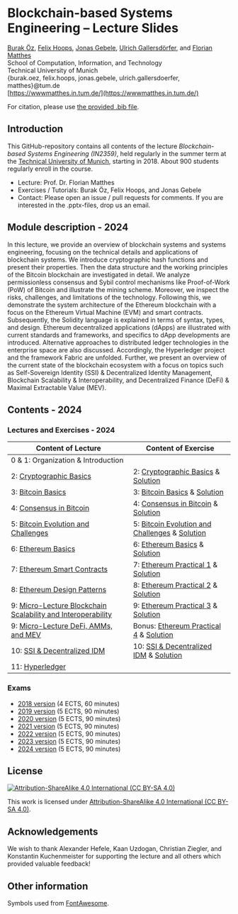 # Blockchain-based Systems Engineering – Lecture Slides

[Burak Öz](https://wwwmatthes.in.tum.de/pages/bjeix3pjs8og/Burak-Oez), [Felix Hoops](https://wwwmatthes.in.tum.de/pages/1g0a2eiwhl194/Felix-Hoops), [Jonas Gebele](https://wwwmatthes.in.tum.de/pages/vlghx1fafb7n/Jonas-Gebele), [Ulrich Gallersdörfer](https://wwwmatthes.in.tum.de/pages/b6w19wt08gen/Ulrich-Gallersdoerfer), and [Florian Matthes](https://wwwmatthes.in.tum.de/pages/88bkmvw6y7gx/Prof.-Dr.-Florian-Matthes) <br>
School of Computation, Information, and Technology <br>
Technical University of Munich <br>
{burak.oez, felix.hoops, jonas.gebele, ulrich.gallersdoerfer, matthes}@tum.de <br>
[https://wwwmatthes.in.tum.de/](https://wwwmatthes.in.tum.de/)

For citation, please use [the provided .bib file](references.bib).

## Introduction

This GitHub-repository contains all contents of the lecture _Blockchain-based Systems Engineering (IN2359)_, held regularly in the summer term at the [Technical University of Munich](https://www.tum.de), starting in 2018. About 900 students regularly enroll in the course.

- Lecture: Prof. Dr. Florian Matthes
- Exercises / Tutorials: Burak Öz, Felix Hoops, and Jonas Gebele
- Contact: Please open an issue / pull requests for comments. If you are interested in the .pptx-files, drop us an email.

## Module description - 2024

In this lecture, we provide an overview of blockchain systems and systems engineering, focusing on the technical details and applications of blockchain systems. We introduce cryptographic hash functions and present their properties. Then the data structure and the working principles of the Bitcoin blockchain are investigated in detail. We analyze permissionless consensus and Sybil control mechanisms like Proof-of-Work (PoW) of Bitcoin and illustrate the mining scheme. Moreover, we inspect the risks, challenges, and limitations of the technology. Following this, we demonstrate the system architecture of the Ethereum blockchain with a focus on the Ethereum Virtual Machine (EVM) and smart contracts. Subsequently, the Solidity language is explained in terms of syntax, types, and design. Ethereum decentralized applications (dApps) are illustrated with current standards and frameworks, and specifics to dApp developments are introduced. Alternative approaches to distributed ledger technologies in the enterprise space are also discussed. Accordingly, the Hyperledger project and the framework Fabric are unfolded. Further, we present an overview of the current state of the blockchain ecosystem with a focus on topics such as Self-Sovereign Identity (SSI) & Decentralized Identity Management, Blockchain Scalability & Interoperability, and Decentralized Finance (DeFi) & Maximal Extractable Value (MEV).

## Contents - 2024

### Lectures and Exercises - 2024

| Content of Lecture                                                                                                        | Content of Exercise                                                                          |
| ------------------------------------------------------------------------------------------------------------------------- | -------------------------------------------------------------------------------------------- |
| 0 & 1: Organization & Introduction                                                                                        |                                                                                              |
| 2: [Cryptographic Basics](slides/02_Cryptographic_Basics.pdf)                                                             | 2: [Cryptographic Basics](exercises/ex1.pdf) & [Solution](exercises/ex1_sol.pdf)             |
| 3: [Bitcoin Basics](slides/03_Bitcoin_Basics.pdf)                                                                         | 3: [Bitcoin Basics](exercises/ex2.pdf) & [Solution](exercises/ex2_sol.pdf)                   |
| 4: [Consensus in Bitcoin](slides/04_Consensus_in_Bitcoin.pdf)                                                             | 4: [Consensus in Bitcoin](exercises/ex3.pdf) & [Solution](exercises/ex3_sol.pdf)             |
| 5: [Bitcoin Evolution and Challenges](slides/05_Bitcoin_Evolution_and_Challenges.pdf)                                     | 5: [Bitcoin Evolution and Challenges](exercises/ex4.pdf) & [Solution](exercises/ex4_sol.pdf) |
| 6: [Ethereum Basics](slides/06_Ethereum_Basics.pdf)                                                                       | 6: [Ethereum Basics](exercises/ex5.pdf) & [Solution](exercises/ex5_sol.pdf)                  |
| 7: [Ethereum Smart Contracts](slides/07_Ethereum_Smart_Contracts.pdf)                                                     | 7: [Ethereum Practical 1](exercises/ex6.pdf) & [Solution](exercises/ex6_sol.pdf)             |
| 8: [Ethereum Design Patterns](slides/08_Ethereum_Design_Patterns.pdf)                                                     | 8: [Ethereum Practical 2](exercises/ex7.pdf) & [Solution](exercises/ex7_sol.pdf)             |
| 9: [Micro-Lecture Blockchain Scalability and Interoperability](slides/09_Blockchain_Scalability_and_Interoperability.pdf) | 9: [Ethereum Practical 3](exercises/ex8.pdf) & [Solution](exercises/ex8_sol.pdf)             |
| 9: [Micro-Lecture DeFi, AMMs, and MEV](slides/09_DeFi_AMMs_and_MEV.pdf)                                                   | Bonus: [Ethereum Practical 4](exercises/ex9.pdf) & [Solution](exercises/ex9_sol.pdf)         |
| 10: [SSI & Decentralized IDM](slides/10_Decentralized_IDM.pdf)                                                            | 10: [SSI & Decentralized IDM](exercises/ex10.pdf) & [Solution](exercises/ex10_sol.pdf)       |
| 11: [Hyperledger](slides/11_Hyperledger.pdf)                                                                              |                                                                                              |

<!-- ### Guest Lectures

| Title                              | Speaker            | Slides                            |
| ---------------------------------- | ------------------ | --------------------------------- |
| Through the Ethereum Looking Glass | Parithosh Jayanthi | [Slides](slides/guestLecture.pdf) |

We thank this year's speaker Parithosh Jayanthi for his guest lecture and allowing us to share his material within this repository. -->

### Exams

- [2018 version](exams/exam18.pdf) (4 ECTS, 60 minutes)
- [2019 version](exams/exam19.pdf) (5 ECTS, 90 minutes)
- [2020 version](exams/exam20.pdf) (5 ECTS, 90 minutes)
- [2021 version](exams/exam21.pdf) (5 ECTS, 90 minutes)
- [2022 version](exams/exam22.pdf) (5 ECTS, 90 minutes)
- [2023 version](exams/exam23.pdf) (5 ECTS, 90 minutes)
- [2024 version](exams/exam24.pdf) (5 ECTS, 90 minutes)

## License

[![Attribution-ShareAlike 4.0 International (CC BY-SA 4.0)](https://licensebuttons.net/l/by-sa/4.0/88x31.png)](https://creativecommons.org/licenses/by-sa/4.0/)

This work is licensed under [Attribution-ShareAlike 4.0 International (CC BY-SA 4.0)](https://creativecommons.org/licenses/by-sa/4.0/).

## Acknowledgements

We wish to thank Alexander Hefele, Kaan Uzdogan, Christian Ziegler, and Konstantin Kuchenmeister for supporting the lecture and all others which provided valuable feedback!

## Other information

Symbols used from [FontAwesome](https://fontawesome.com/).
